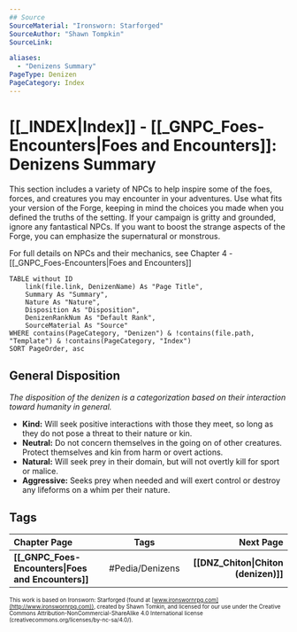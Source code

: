 ```yaml
---
## Source
SourceMaterial: "Ironsworn: Starforged"
SourceAuthor: "Shawn Tompkin"
SourceLink: 

aliases:
  - "Denizens Summary"
PageType: Denizen
PageCategory: Index
---
```

# [[_INDEX|Index]] - [[_GNPC_Foes-Encounters|Foes and Encounters]]: Denizens Summary
This section includes a variety of NPCs to help inspire some of the foes, forces, and creatures you may encounter in your adventures. Use what fits your version of the Forge, keeping in mind the choices you made when you defined the truths of the setting. If your campaign is gritty and grounded, ignore any fantastical NPCs. If you want to boost the strange aspects of the Forge, you can emphasize the supernatural or monstrous.

For full details on NPCs and their mechanics, see Chapter 4 - [[_GNPC_Foes-Encounters|Foes and Encounters]]

```dataview
TABLE without ID
	link(file.link, DenizenName) As "Page Title",
	Summary As "Summary",
	Nature As "Nature",
	Disposition As "Disposition",
	DenizenRankNum As "Default Rank",
	SourceMaterial As "Source"
WHERE contains(PageCategory, "Denizen") & !contains(file.path, "Template") & !contains(PageCategory, "Index")
SORT PageOrder, asc
```

## General Disposition
_The disposition of the denizen is a categorization based on their interaction toward humanity in general._
- **Kind:** Will seek positive interactions with those they meet, so long as they do not pose a threat to their nature or kin.
- **Neutral:**  Do not concern themselves in the going on of other creatures. Protect themselves and  kin from harm or overt actions.
- **Natural:** Will seek prey in their domain, but will not overtly kill for sport or malice.
- **Aggressive:** Seeks prey when needed and will exert control or destroy any lifeforms on a whim per their nature.

## Tags
| Chapter Page | Tags | Next Page |
|:--- |:---:| ---:|
| **[[_GNPC_Foes-Encounters\|Foes and Encounters]]** | #Pedia/Denizens | **[[DNZ_Chiton\|Chiton (denizen)]]** |

<font size=-2>This work is based on Ironsworn: Starforged (found at [www.ironswornrpg.com](http://www.ironswornrpg.com)), created by Shawn Tomkin, and licensed for our use under the Creative Commons Attribution-NonCommercial-ShareAlike 4.0 International license  (creativecommons.org/licenses/by-nc-sa/4.0/).</font>